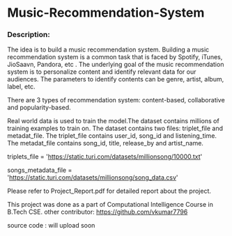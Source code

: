 # Music-Recommendation-System

### Description: 
The idea is to build a music recommendation system. Building a music recommendation system is a common task that is
faced by Spotify, iTunes, JioSaavn, Pandora, etc . The underlying goal of the music recommendation system is to personalize content and identify relevant data for our audiences. The parameters to identify contents can be genre, artist, album, label, etc. 

There are 3 types of recommendation system: content-based, collaborative and popularity-based.

Real world data is used to train the model.The dataset contains millions of training examples to train on. The dataset contains two files: triplet_file and metadat_file. The triplet_file contains user_id, song_id and listening_time. The metadat_file contains song_id, title, release_by and artist_name. 

triplets_file =
'https://static.turi.com/datasets/millionsong/10000.txt'

songs_metadata_file =
'https://static.turi.com/datasets/millionsong/song_data.csv'

Please refer to Project_Report.pdf for detailed report about the project. 

This project was done as a part of Computational Intelligence Course in B.Tech CSE. other contributor: https://github.com/vkumar7796

source code : will upload soon
